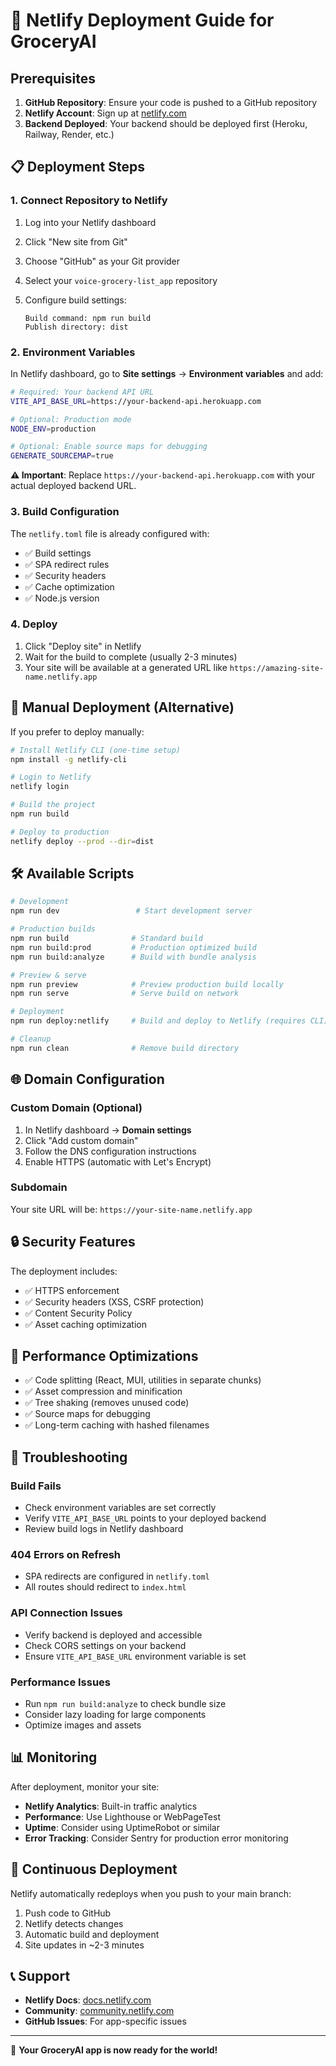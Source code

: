# 🚀 Netlify Deployment Guide for GroceryAI

## Prerequisites

1. **GitHub Repository**: Ensure your code is pushed to a GitHub repository
2. **Netlify Account**: Sign up at [netlify.com](https://netlify.com)
3. **Backend Deployed**: Your backend should be deployed first (Heroku, Railway, Render, etc.)

## 📋 Deployment Steps

### 1. Connect Repository to Netlify

1. Log into your Netlify dashboard
2. Click "New site from Git"
3. Choose "GitHub" as your Git provider
4. Select your `voice-grocery-list_app` repository
5. Configure build settings:

   ```
   Build command: npm run build
   Publish directory: dist
   ```

### 2. Environment Variables

In Netlify dashboard, go to **Site settings** → **Environment variables** and add:

```bash
# Required: Your backend API URL
VITE_API_BASE_URL=https://your-backend-api.herokuapp.com

# Optional: Production mode
NODE_ENV=production

# Optional: Enable source maps for debugging
GENERATE_SOURCEMAP=true
```

**⚠️ Important**: Replace `https://your-backend-api.herokuapp.com` with your actual deployed backend URL.

### 3. Build Configuration

The `netlify.toml` file is already configured with:
- ✅ Build settings
- ✅ SPA redirect rules
- ✅ Security headers
- ✅ Cache optimization
- ✅ Node.js version

### 4. Deploy

1. Click "Deploy site" in Netlify
2. Wait for the build to complete (usually 2-3 minutes)
3. Your site will be available at a generated URL like `https://amazing-site-name.netlify.app`

## 🔧 Manual Deployment (Alternative)

If you prefer to deploy manually:

```bash
# Install Netlify CLI (one-time setup)
npm install -g netlify-cli

# Login to Netlify
netlify login

# Build the project
npm run build

# Deploy to production
netlify deploy --prod --dir=dist
```

## 🛠️ Available Scripts

```bash
# Development
npm run dev                 # Start development server

# Production builds
npm run build              # Standard build
npm run build:prod         # Production optimized build
npm run build:analyze      # Build with bundle analysis

# Preview & serve
npm run preview            # Preview production build locally
npm run serve              # Serve build on network

# Deployment
npm run deploy:netlify     # Build and deploy to Netlify (requires CLI)

# Cleanup
npm run clean              # Remove build directory
```

## 🌐 Domain Configuration

### Custom Domain (Optional)

1. In Netlify dashboard → **Domain settings**
2. Click "Add custom domain"
3. Follow the DNS configuration instructions
4. Enable HTTPS (automatic with Let's Encrypt)

### Subdomain
Your site URL will be: `https://your-site-name.netlify.app`

## 🔒 Security Features

The deployment includes:
- ✅ HTTPS enforcement
- ✅ Security headers (XSS, CSRF protection)
- ✅ Content Security Policy
- ✅ Asset caching optimization

## 📱 Performance Optimizations

- ✅ Code splitting (React, MUI, utilities in separate chunks)
- ✅ Asset compression and minification
- ✅ Tree shaking (removes unused code)
- ✅ Source maps for debugging
- ✅ Long-term caching with hashed filenames

## 🐛 Troubleshooting

### Build Fails
- Check environment variables are set correctly
- Verify `VITE_API_BASE_URL` points to your deployed backend
- Review build logs in Netlify dashboard

### 404 Errors on Refresh
- SPA redirects are configured in `netlify.toml`
- All routes should redirect to `index.html`

### API Connection Issues
- Verify backend is deployed and accessible
- Check CORS settings on your backend
- Ensure `VITE_API_BASE_URL` environment variable is set

### Performance Issues
- Run `npm run build:analyze` to check bundle size
- Consider lazy loading for large components
- Optimize images and assets

## 📊 Monitoring

After deployment, monitor your site:
- **Netlify Analytics**: Built-in traffic analytics
- **Performance**: Use Lighthouse or WebPageTest
- **Uptime**: Consider using UptimeRobot or similar
- **Error Tracking**: Consider Sentry for production error monitoring

## 🔄 Continuous Deployment

Netlify automatically redeploys when you push to your main branch:
1. Push code to GitHub
2. Netlify detects changes
3. Automatic build and deployment
4. Site updates in ~2-3 minutes

## 📞 Support

- **Netlify Docs**: [docs.netlify.com](https://docs.netlify.com)
- **Community**: [community.netlify.com](https://community.netlify.com)
- **GitHub Issues**: For app-specific issues

---

🎉 **Your GroceryAI app is now ready for the world!**